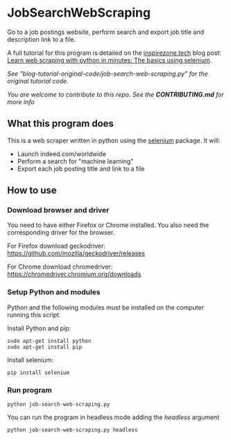 # JobSearchWebScraping
Go to a job postings website, perform search and export job title and description link to a file.

A full tutorial for this program is detailed on the [inspirezone.tech](https://inspirezone.tech) blog post: [Learn web scraping with python in minutes: The basics using selenium](https://inspirezone.tech/learn-web-scraping-with-python-in-minutes/). 

*See "blog-tutorial-original-code/job-search-web-scraping.py" for the original tutorial code.*

*You are welcome to contribute to this repo. See the **CONTRIBUTING.md** for more info*

## What this program does 

This is a web scraper written in python using the [selenium](https://www.selenium.dev/) package. It will:
- Launch indeed.com/worldwide
- Perform a search for "machine learning"
- Export each job posting title and link to a file


## How to use

### Download browser and driver 
You need to have either Firefox or Chrome installed. You also need the corresponding driver for the browser.

For Firefox download geckodriver:
https://github.com/mozilla/geckodriver/releases

For Chrome download chromedriver:
https://chromedriver.chromium.org/downloads

### Setup Python and modules

Python and the following modules must be installed on the computer running this script.

Install Python and pip:
```
sudo apt-get install python
sudo apt-get install pip
```

Install selenium:
```
pip install selenium
```

### Run program

```
python job-search-web-scraping.py
```

You can run the program in headless mode adding the *headless* argument

```
python job-search-web-scraping.py headless
```

